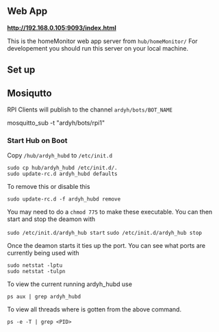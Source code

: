 ## Web App

**http://192.168.0.105:9093/index.html**

This is the homeMonitor web app server from `hub/homeMonitor/`
For developement you should run this server on your local machine. 


## Set up

## Mosiqutto
RPI Clients will publish to the channel `ardyh/bots/BOT_NAME`

mosquitto_sub -t "ardyh/bots/rpi1"



### Start Hub on Boot

Copy `/hub/ardyh_hubd` to `/etc/init.d`


    sudo cp hub/ardyh_hubd /etc/init.d/.
    sudo update-rc.d ardyh_hubd defaults


To remove this or disable this

    sudo update-rc.d -f ardyh_hubd remove


You may need to do a `chmod 775` to make these executable. You can then start and stop the deamon with 

`sudo /etc/init.d/ardyh_hub start`
`sudo /etc/init.d/ardyh_hub stop`


Once the deamon starts it ties up the port. You can see what ports are currently being used with

```
sudo netstat -lptu
sudo netstat -tulpn
```


To view the current running ardyh_hubd use 
```
ps aux | grep ardyh_hubd
```

To view all threads where <PID> is gotten from the above command.
```
ps -e -T | grep <PID>
```